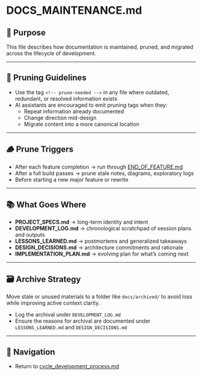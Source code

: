 # DOCS_MAINTENANCE.md

## 📘 Purpose
This file describes how documentation is maintained, pruned, and migrated across the lifecycle of development.

---

## 🧽 Pruning Guidelines
- Use the tag `<!-- prune-needed -->` in any file where outdated, redundant, or resolved information exists
- AI assistants are encouraged to emit pruning tags when they:
  - Repeat information already documented
  - Change direction mid-design
  - Migrate content into a more canonical location

---

## 🪵 Prune Triggers
- After each feature completion → run through [END_OF_FEATURE.md](./END_OF_FEATURE.md)
- After a full build passes → prune stale notes, diagrams, exploratory logs
- Before starting a new major feature or rewrite

---

## 📚 What Goes Where
- **PROJECT_SPECS.md** → long-term identity and intent
- **DEVELOPMENT_LOG.md** → chronological scratchpad of session plans and outputs
- **LESSONS_LEARNED.md** → postmortems and generalized takeaways
- **DESIGN_DECISIONS.md** → architecture commitments and rationale
- **IMPLEMENTATION_PLAN.md** → evolving plan for what’s coming next

---

## 🗃 Archive Strategy
Move stale or unused materials to a folder like `docs/archived/` to avoid loss while improving active context clarity.

- Log the archival under `DEVELOPMENT_LOG.md`
- Ensure the reasons for archival are documented under `LESSONS_LEARNED.md` and `DESIGN_DECISIONS.md`

---

## 🔄 Navigation
- Return to [cycle_development_process.md](./cycle_development_process.md)
